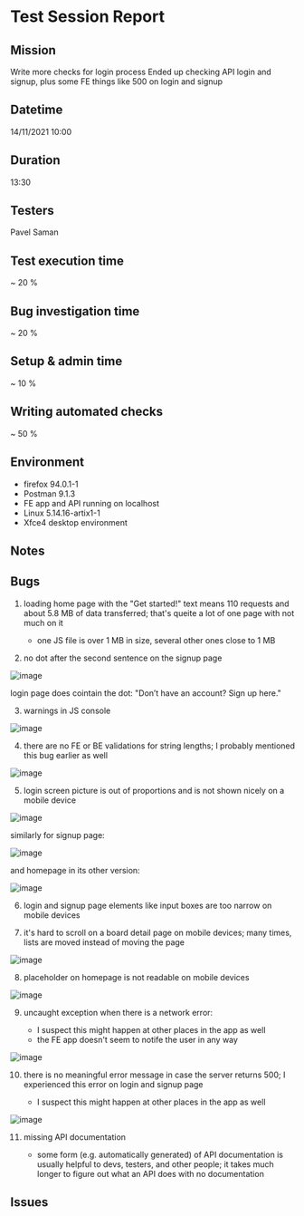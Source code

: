 # Test Session Report

## __Mission__

Write more checks for login process
Ended up checking API login and signup, plus some FE things like 500 on login and signup

## __Datetime__

14/11/2021 10:00

## __Duration__

13:30

## __Testers__

Pavel Saman

## __Test execution time__

~ 20 %

## __Bug investigation time__

~ 20 %

## __Setup & admin time__

~ 10 %

## __Writing automated checks__

~ 50 %

## __Environment__

- firefox 94.0.1-1
- Postman 9.1.3
- FE app and API running on localhost
- Linux 5.14.16-artix1-1
- Xfce4 desktop environment

## __Notes__

## __Bugs__

1. loading home page with the "Get started!" text means 110 requests and about 5.8 MB of data transferred; that's queite a lot of one page with not much on it

    - one JS file is over 1 MB in size, several other ones close to 1 MB

2. no dot after the second sentence on the signup page

![image](./screenshots/2021-11-14_00-04.png)

login page does cointain the dot: "Don’t have an account? Sign up here."

3. warnings in JS console

![image](./screenshots/2021-11-14_00-07.png)

4. there are no FE or BE validations for string lengths; I probably mentioned this bug earlier as well

![image](./screenshots/2021-11-14_00-24.png)

5. login screen picture is out of proportions and is not shown nicely on a mobile device

![image](./screenshots/2021-11-14_00-33.png)

similarly for signup page:

![image](./screenshots/2021-11-14_00-35.png)

and homepage in its other version:

![image](./screenshots/2021-11-14_00-38.png)

6. login and signup page elements like input boxes are too narrow on mobile devices

7. it's hard to scroll on a board detail page on mobile devices; many times, lists are moved instead of moving the page

![image](./screenshots/2021-11-14_00-37.png)

8. placeholder on homepage is not readable on mobile devices

![image](./screenshots/2021-11-14_00-38.png)

9. uncaught exception when there is a network error:

    - I suspect this might happen at other places in the app as well
    - the FE app doesn't seem to notife the user in any way

![image](./screenshots/2021-11-14_11-56.png)

10. there is no meaningful error message in case the server returns 500; I experienced this error on login and signup page

    - I suspect this might happen at other places in the app as well

![image](./screenshots/2021-11-14_12-09.png)

11. missing API documentation

    - some form (e.g. automatically generated) of API documentation is usually helpful to devs, testers, and other people; it takes much longer to figure out what an API does with no documentation

## __Issues__
